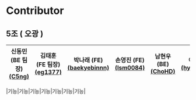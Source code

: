  # Contributor
 ## 5조 ( 오광 )
|신동민 (BE 팀장)[<br/>(C5ng)](https://github.com/C5ng)|김태훈 (FE 팀장)[<br/>(eg1377)](https://github.com/eg1377)|박나래 (FE) [<br/>(baekyebinnn)](https://github.com/baekyebinnn)|손영진 (FE) [<br/>(lsm0084)](https://github.com/lsm0084)|남현우 (BE) [<br/>(ChoHD)](https://github.com/ChoHD)|이경찬 (BE) [<br/>(hyosung0506)](https://github.com/hyosung0506)|최한빈 (FE) [<br/>(hanbinchoi)](https://github.com/hanbinchoi)|
|:---:|:---:|:---:|:---:|:---:|:---:|:---:|

|기능|기능|기능|기능|기능|기능|기능|
